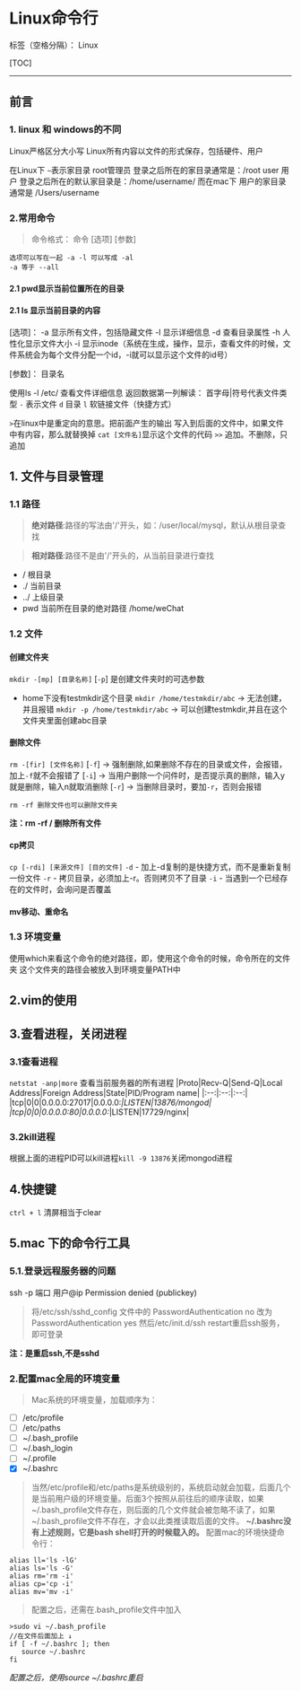 ﻿# Linux命令行

标签（空格分隔）： Linux

[TOC]

---

## 前言
### 1. linux 和 windows的不同
Linux严格区分大小写
Linux所有内容以文件的形式保存，包括硬件、用户

在Linux下
`~`表示家目录
root管理员 登录之后所在的家目录通常是：/root
user 用户 登录之后所在的默认家目录是：/home/username/
而在mac下
用户的家目录通常是 /Users/username
### 2.常用命令
> 命令格式：
    命令 [选项] [参数] 
    
    选项可以写在一起 -a -l 可以写成 -al
    -a 等于 --all

#### 2.1 pwd显示当前位置所在的目录
#### 2.1 ls 显示当前目录的内容
[选项]：
    -a  显示所有文件，包括隐藏文件
    -l  显示详细信息
    -d  查看目录属性
    -h  人性化显示文件大小
    -i  显示inode（系统在生成，操作，显示，查看文件的时候，文件系统会为每个文件分配一个id，-i就可以显示这个文件的id号）

[参数]：
    目录名

使用ls -l /etc/ 查看文件详细信息
返回数据第一列解读：
    首字母|符号代表文件类型
    `-` 表示文件
    `d` 目录
    `l` 软链接文件（快捷方式）

    

`>`在linux中是重定向的意思。把前面产生的输出 写入到后面的文件中，如果文件中有内容，那么就替换掉
`cat [文件名]`显示这个文件的代码
`>>` 追加。不删除，只追加


## 1. 文件与目录管理
### 1.1 路径
>**绝对路径**:路径的写法由'/'开头，如：/user/local/mysql，默认从根目录查找

>**相对路径**:路径不是由'/'开头的，从当前目录进行查找

- / 根目录
- ./ 当前目录
- ../ 上级目录
- pwd 当前所在目录的绝对路径 /home/weChat

### 1.2 文件
#### 创建文件夹
`mkdir -[mp] [目录名称]`
[`-p`] 是创建文件夹时的可选参数
+ home下没有testmkdir这个目录
`mkdir /home/testmkdir/abc` -> 无法创建，并且报错
`mkdir -p /home/testmkdir/abc` -> 可以创建testmkdir,并且在这个文件夹里面创建abc目录

#### 删除文件
`rm -[fir] [文件名称]`
[`-f`] -> 强制删除,如果删除不存在的目录或文件，会报错，加上`-f`就不会报错了
[`-i`] -> 当用户删除一个问件时，是否提示真的删除，输入y就是删除，输入n就取消删除
[`-r`] -> 当删除目录时，要加`-r`，否则会报错
```
rm -rf 删除文件也可以删除文件夹
```
**注：rm -rf / 删除所有文件**

#### cp拷贝
`cp [-rdi] [来源文件] [目的文件]`
`-d` - 加上-d复制的是快捷方式，而不是重新复制一份文件
`-r` - 拷贝目录，必须加上-r。否则拷贝不了目录
`-i` - 当遇到一个已经存在的文件时，会询问是否覆盖

#### mv移动、重命名
### 1.3 环境变量
使用which来看这个命令的绝对路径，即，使用这个命令的时候，命令所在的文件夹
这个文件夹的路径会被放入到环境变量PATH中




2.vim的使用
---

## 3.查看进程，关闭进程
### 3.1查看进程
`netstat -anp|more`
查看当前服务器的所有进程
|Proto|Recv-Q|Send-Q|Local Address|Foreign Address|State|PID/Program name|
|:--:|:--:|:--:|
|tcp|0|0|0.0.0.0:27017|0.0.0.0:*|LISTEN|13876/mongod|    
|tcp|0|0|0.0.0.0:80|0.0.0.0:*|LISTEN|17729/nginx|
### 3.2kill进程
根据上面的进程PID可以kill进程`kill -9 13876`关闭mongod进程


## 4.快捷键
`ctrl + l` 清屏相当于clear

## 5.mac 下的命令行工具

### 5.1.登录远程服务器的问题
ssh -p 端口 用户@ip
Permission denied (publickey)
>将/etc/ssh/sshd_config 文件中的
PasswordAuthentication no 改为
PasswordAuthentication yes
然后/etc/init.d/ssh restart重启ssh服务，即可登录

**注：是重启ssh,不是sshd**

### 2.配置mac全局的环境变量
>Mac系统的环境变量，加载顺序为：

- [ ] /etc/profile 
- [ ] /etc/paths 
- [ ] ~/.bash_profile 
- [ ] ~/.bash_login 
- [ ] ~/.profile 
- [x] ~/.bashrc
>当然/etc/profile和/etc/paths是系统级别的，系统启动就会加载，后面几个是当前用户级的环境变量。后面3个按照从前往后的顺序读取，如果~/.bash_profile文件存在，则后面的几个文件就会被忽略不读了，如果~/.bash_profile文件不存在，才会以此类推读取后面的文件。
**~/.bashrc没有上述规则，它是bash shell打开的时候载入的。**
配置mac的环境快捷命令行：
```
alias ll='ls -lG'
alias ls='ls -G'
alias rm='rm -i'
alias cp='cp -i'
alias mv='mv -i'
```
>配置之后，还需在.bash_profile文件中加入
```
>sudo vi ~/.bash_profile
//在文件后面加上 ↓
if [ -f ~/.bashrc ]; then
   source ~/.bashrc
fi
```
*配置之后，使用source ~/.bashrc重启*













